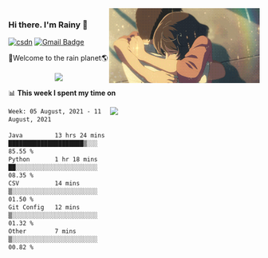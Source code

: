 <img  align='right' height="150" src="https://github.com/LikeRainDay/LikeRainDay/blob/master/pic/img_rain_1.gif?raw=true">



### Hi there. I'm Rainy :lemon:

[![csdn](https://img.shields.io/badge/-csdn-c14438?style=flat-square&logo=c&logoColor=white)](https://blog.csdn.net/qq_15807167)
[![Gmail Badge](https://img.shields.io/badge/-gmail-c14438?style=flat-square&logo=Gmail&logoColor=white&link=mailto:houshuai0816@gmail.com)](mailto:houshuai0816@gmail.com)

🚀Welcome to the rain planet🌎

<center>
<img align='center'  src="https://source.unsplash.com/random/1200x600">
</center>

📊 **This week I spent my time on**

<img align='right'   width="300" src="https://github-readme-stats.vercel.app/api?username=LikeRainDay&show_icons=true&title_color=fff&icon_color=79ff97&text_color=9f9f9f&bg_color=151515">

<!--START_SECTION:waka-->
```text
Week: 05 August, 2021 - 11 August, 2021

Java         13 hrs 24 mins  █████████████████████▒░░░   85.55 % 
Python       1 hr 18 mins    ██░░░░░░░░░░░░░░░░░░░░░░░   08.35 % 
CSV          14 mins         ▒░░░░░░░░░░░░░░░░░░░░░░░░   01.50 % 
Git Config   12 mins         ▒░░░░░░░░░░░░░░░░░░░░░░░░   01.32 % 
Other        7 mins          ▒░░░░░░░░░░░░░░░░░░░░░░░░   00.82 % 
```
<!--END_SECTION:waka-->
